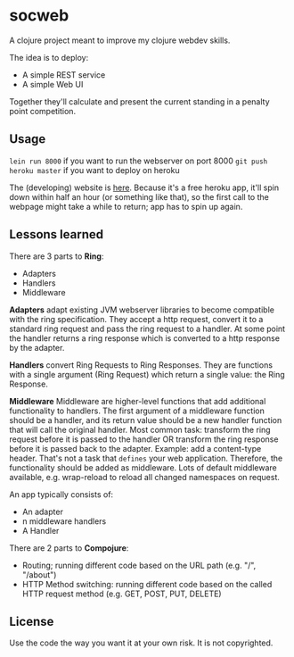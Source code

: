 # socweb

A clojure project meant to improve my clojure webdev skills.

The idea is to deploy:

- A simple REST service
- A simple Web UI

Together they'll calculate and present the current standing in a penalty point
competition.

## Usage

`lein run 8000` if you want to run the webserver on port 8000
`git push heroku master` if you want to deploy on heroku

The (developing) website is
[here](https://legendary-mastermind-science.herokuapp.com). Because it's a free
heroku app, it'll spin down within half an hour (or something like that), so the
first call to the webpage might take a while to return; app has to spin up again.

## Lessons learned

There are 3 parts to **Ring**:

- Adapters
- Handlers
- Middleware

**Adapters** adapt existing JVM webserver libraries to become compatible with the
ring specification. They accept a http request, convert it to a standard ring
request and pass the ring request to a handler. At some point the handler
returns a ring response which is converted to a http response by the adapter.

**Handlers** convert Ring Requests to Ring Responses. They are functions with a
single argument (Ring Request) which return a single value: the Ring Response.

**Middleware** Middleware are higher-level functions that add additional
functionality to handlers. The first argument of a middleware function should be
a handler, and its return value should be a new handler function that will call
the original handler. Most common task: transform the ring request before it is
passed to the handler OR transform the ring response before it is passed back to
the adapter. Example: add a content-type header. That's not a task that
`defines` your web application. Therefore, the functionality should be added as
middleware. Lots of default middleware available, e.g. wrap-reload to reload all
changed namespaces on request.

An app typically consists of:

- An adapter
- n middleware handlers
- A Handler

There are 2 parts to **Compojure**:

- Routing; running different code based on the URL path (e.g. "/", "/about")
- HTTP Method switching: running different code based on the called HTTP request
  method (e.g. GET, POST, PUT, DELETE)


## License

Use the code the way you want it at your own risk. It is not copyrighted.
